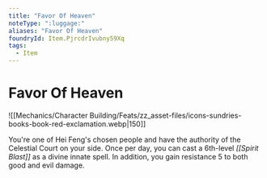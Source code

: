 ```yaml
---
title: "Favor Of Heaven"
noteType: ":luggage:"
aliases: "Favor Of Heaven"
foundryId: Item.PjrcdrIvubny59Xq
tags:
  - Item
---
```


# Favor Of Heaven
![[Mechanics/Character Building/Feats/zz_asset-files/icons-sundries-books-book-red-exclamation.webp|150]]

You're one of Hei Feng's chosen people and have the authority of the Celestial Court on your side. Once per day, you can cast a 6th-level _[[Spirit Blast]]_ as a divine innate spell. In addition, you gain resistance 5 to both good and evil damage.
